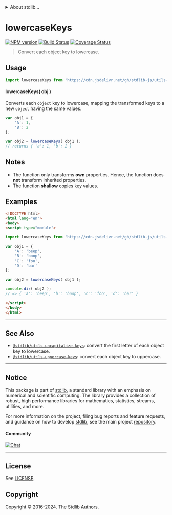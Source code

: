 <!--

@license Apache-2.0

Copyright (c) 2018 The Stdlib Authors.

Licensed under the Apache License, Version 2.0 (the "License");
you may not use this file except in compliance with the License.
You may obtain a copy of the License at

   http://www.apache.org/licenses/LICENSE-2.0

Unless required by applicable law or agreed to in writing, software
distributed under the License is distributed on an "AS IS" BASIS,
WITHOUT WARRANTIES OR CONDITIONS OF ANY KIND, either express or implied.
See the License for the specific language governing permissions and
limitations under the License.

-->


<details>
  <summary>
    About stdlib...
  </summary>
  <p>We believe in a future in which the web is a preferred environment for numerical computation. To help realize this future, we've built stdlib. stdlib is a standard library, with an emphasis on numerical and scientific computation, written in JavaScript (and C) for execution in browsers and in Node.js.</p>
  <p>The library is fully decomposable, being architected in such a way that you can swap out and mix and match APIs and functionality to cater to your exact preferences and use cases.</p>
  <p>When you use stdlib, you can be absolutely certain that you are using the most thorough, rigorous, well-written, studied, documented, tested, measured, and high-quality code out there.</p>
  <p>To join us in bringing numerical computing to the web, get started by checking us out on <a href="https://github.com/stdlib-js/stdlib">GitHub</a>, and please consider <a href="https://opencollective.com/stdlib">financially supporting stdlib</a>. We greatly appreciate your continued support!</p>
</details>

# lowercaseKeys

[![NPM version][npm-image]][npm-url] [![Build Status][test-image]][test-url] [![Coverage Status][coverage-image]][coverage-url] <!-- [![dependencies][dependencies-image]][dependencies-url] -->

> Convert each object key to lowercase.

<!-- Section to include introductory text. Make sure to keep an empty line after the intro `section` element and another before the `/section` close. -->

<section class="intro">

</section>

<!-- /.intro -->

<!-- Package usage documentation. -->



<section class="usage">

## Usage

```javascript
import lowercaseKeys from 'https://cdn.jsdelivr.net/gh/stdlib-js/utils-lowercase-keys@v0.2.2-esm/index.mjs';
```

#### lowercaseKeys( obj )

Converts each `object` key to lowercase, mapping the transformed keys to a new `object` having the same values.

```javascript
var obj1 = {
    'A': 1,
    'B': 2
};

var obj2 = lowercaseKeys( obj1 );
// returns { 'a': 1, 'b': 2 }
```

</section>

<!-- /.usage -->

<!-- Package usage notes. Make sure to keep an empty line after the `section` element and another before the `/section` close. -->

<section class="notes">

## Notes

-   The function only transforms **own** properties. Hence, the function does **not** transform inherited properties.
-   The function **shallow** copies key values.

</section>

<!-- /.notes -->

<!-- Package usage examples. -->

<section class="examples">

## Examples

<!-- eslint no-undef: "error" -->

```html
<!DOCTYPE html>
<html lang="en">
<body>
<script type="module">

import lowercaseKeys from 'https://cdn.jsdelivr.net/gh/stdlib-js/utils-lowercase-keys@v0.2.2-esm/index.mjs';

var obj1 = {
    'A': 'beep',
    'B': 'boop',
    'C': 'foo',
    'D': 'bar'
};

var obj2 = lowercaseKeys( obj1 );

console.dir( obj2 );
// => { 'a': 'beep', 'b': 'boop', 'c': 'foo', 'd': 'bar' }

</script>
</body>
</html>
```

</section>

<!-- /.examples -->

<!-- Section to include cited references. If references are included, add a horizontal rule *before* the section. Make sure to keep an empty line after the `section` element and another before the `/section` close. -->

<section class="references">

</section>

<!-- /.references -->

<!-- Section for related `stdlib` packages. Do not manually edit this section, as it is automatically populated. -->

<section class="related">

* * *

## See Also

-   <span class="package-name">[`@stdlib/utils-uncapitalize-keys`][@stdlib/utils/uncapitalize-keys]</span><span class="delimiter">: </span><span class="description">convert the first letter of each object key to lowercase.</span>
-   <span class="package-name">[`@stdlib/utils-uppercase-keys`][@stdlib/utils/uppercase-keys]</span><span class="delimiter">: </span><span class="description">convert each object key to uppercase.</span>

</section>

<!-- /.related -->

<!-- Section for all links. Make sure to keep an empty line after the `section` element and another before the `/section` close. -->


<section class="main-repo" >

* * *

## Notice

This package is part of [stdlib][stdlib], a standard library with an emphasis on numerical and scientific computing. The library provides a collection of robust, high performance libraries for mathematics, statistics, streams, utilities, and more.

For more information on the project, filing bug reports and feature requests, and guidance on how to develop [stdlib][stdlib], see the main project [repository][stdlib].

#### Community

[![Chat][chat-image]][chat-url]

---

## License

See [LICENSE][stdlib-license].


## Copyright

Copyright &copy; 2016-2024. The Stdlib [Authors][stdlib-authors].

</section>

<!-- /.stdlib -->

<!-- Section for all links. Make sure to keep an empty line after the `section` element and another before the `/section` close. -->

<section class="links">

[npm-image]: http://img.shields.io/npm/v/@stdlib/utils-lowercase-keys.svg
[npm-url]: https://npmjs.org/package/@stdlib/utils-lowercase-keys

[test-image]: https://github.com/stdlib-js/utils-lowercase-keys/actions/workflows/test.yml/badge.svg?branch=v0.2.2
[test-url]: https://github.com/stdlib-js/utils-lowercase-keys/actions/workflows/test.yml?query=branch:v0.2.2

[coverage-image]: https://img.shields.io/codecov/c/github/stdlib-js/utils-lowercase-keys/main.svg
[coverage-url]: https://codecov.io/github/stdlib-js/utils-lowercase-keys?branch=main

<!--

[dependencies-image]: https://img.shields.io/david/stdlib-js/utils-lowercase-keys.svg
[dependencies-url]: https://david-dm.org/stdlib-js/utils-lowercase-keys/main

-->

[chat-image]: https://img.shields.io/gitter/room/stdlib-js/stdlib.svg
[chat-url]: https://app.gitter.im/#/room/#stdlib-js_stdlib:gitter.im

[stdlib]: https://github.com/stdlib-js/stdlib

[stdlib-authors]: https://github.com/stdlib-js/stdlib/graphs/contributors

[umd]: https://github.com/umdjs/umd
[es-module]: https://developer.mozilla.org/en-US/docs/Web/JavaScript/Guide/Modules

[deno-url]: https://github.com/stdlib-js/utils-lowercase-keys/tree/deno
[deno-readme]: https://github.com/stdlib-js/utils-lowercase-keys/blob/deno/README.md
[umd-url]: https://github.com/stdlib-js/utils-lowercase-keys/tree/umd
[umd-readme]: https://github.com/stdlib-js/utils-lowercase-keys/blob/umd/README.md
[esm-url]: https://github.com/stdlib-js/utils-lowercase-keys/tree/esm
[esm-readme]: https://github.com/stdlib-js/utils-lowercase-keys/blob/esm/README.md
[branches-url]: https://github.com/stdlib-js/utils-lowercase-keys/blob/main/branches.md

[stdlib-license]: https://raw.githubusercontent.com/stdlib-js/utils-lowercase-keys/main/LICENSE

<!-- <related-links> -->

[@stdlib/utils/uncapitalize-keys]: https://github.com/stdlib-js/utils-uncapitalize-keys/tree/esm

[@stdlib/utils/uppercase-keys]: https://github.com/stdlib-js/utils-uppercase-keys/tree/esm

<!-- </related-links> -->

</section>

<!-- /.links -->

